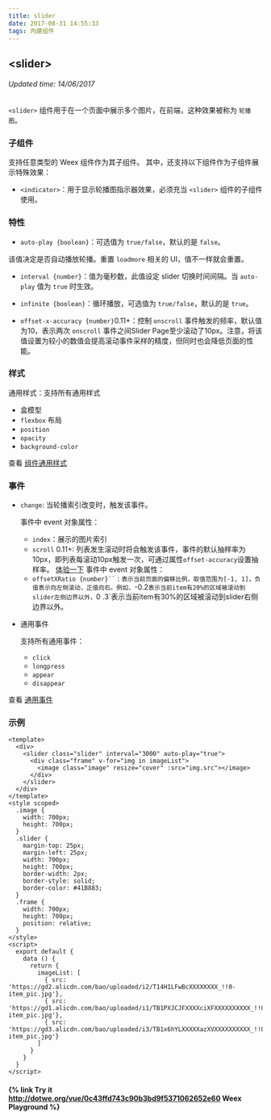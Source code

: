 ```yaml
---
title: slider
date: 2017-08-31 14:55:33
tags: 内建组件
---
```


## &lt;slider&gt;
###### Updated time: 14/06/2017
`<slider>` 组件用于在一个页面中展示多个图片，在前端，这种效果被称为 `轮播图`。

### 子组件
支持任意类型的 Weex 组件作为其子组件。 其中，还支持以下组件作为子组件展示特殊效果：

* `<indicator>`：用于显示轮播图指示器效果，必须充当 `<slider>` 组件的子组件使用。

### 特性

* `auto-play {boolean}`：可选值为 `true/false`，默认的是 `false`。

该值决定是否自动播放轮播。重置 `loadmore` 相关的 UI，值不一样就会重置。

* `interval {number}`：值为毫秒数，此值设定 slider 切换时间间隔。当 `auto-play` 值为 `true` 时生效。

* `infinite {boolean}`：循环播放，可选值为 `true/false`，默认的是 `true`。
* `offset-x-accuracy {number}`0.11+：控制 `onscroll` 事件触发的频率，默认值为10，表示两次 `onscroll` 事件之间Slider
Page至少滚动了10px。注意，将该值设置为较小的数值会提高滚动事件采样的精度，但同时也会降低页面的性能。

### 样式
通用样式：支持所有通用样式

  * 盒模型
  * `flexbox` 布局
  * `position`
  * `opacity`
  * `background-color`

查看 [组件通用样式](/https://github.com//2017/08/24/Common-Style)

### 事件
* `change`: 当轮播索引改变时，触发该事件。

  事件中 event 对象属性：

  * `index`：展示的图片索引
  * `scroll` 0.11+: 列表发生滚动时将会触发该事件，事件的默认抽样率为10px，即列表每滚动10px触发一次，可通过属性`offset-accuracy`设置抽样率。
  [体验一下](http://dotwe.org/vue/832e8f50cc325975b9d3aba93a9f6c39)
  事件中 event 对象属性：
  * `offsetXRatio {number}``：表示当前页面的偏移比例，取值范围为[-1, 1]，负值表示向左侧滚动，正值向右。例如，`-0.2`表示当前item有20%的区域被滚动到slider左侧边界以外，`0
  .3`表示当前item有30%的区域被滚动到slider右侧边界以外。

* 通用事件

  支持所有通用事件：

  * `click`
  * `longpress`
  * `appear`
  * `disappear`

查看 [通用事件](/https://github.com//2017/09/02/commonEvent)

### 示例
```
<template>
  <div>
    <slider class="slider" interval="3000" auto-play="true">
      <div class="frame" v-for="img in imageList">
        <image class="image" resize="cover" :src="img.src"></image>
      </div>
    </slider>
  </div>
</template>
<style scoped>
  .image {
    width: 700px;
    height: 700px;
  }
  .slider {
    margin-top: 25px;
    margin-left: 25px;
    width: 700px;
    height: 700px;
    border-width: 2px;
    border-style: solid;
    border-color: #41B883;
  }
  .frame {
    width: 700px;
    height: 700px;
    position: relative;
  }
</style>
<script>
  export default {
    data () {
      return {
        imageList: [
          { src: 'https://gd2.alicdn.com/bao/uploaded/i2/T14H1LFwBcXXXXXXXX_!!0-item_pic.jpg'},
          { src: 'https://gd1.alicdn.com/bao/uploaded/i1/TB1PXJCJFXXXXciXFXXXXXXXXXX_!!0-item_pic.jpg'},
          { src: 'https://gd3.alicdn.com/bao/uploaded/i3/TB1x6hYLXXXXXazXVXXXXXXXXXX_!!0-item_pic.jpg'}
        ]
      }
    }
  }
</script>
```
#### {% link Try it http://dotwe.org/vue/0c43ffd743c90b3bd9f5371062652e60 Weex Playground %}
